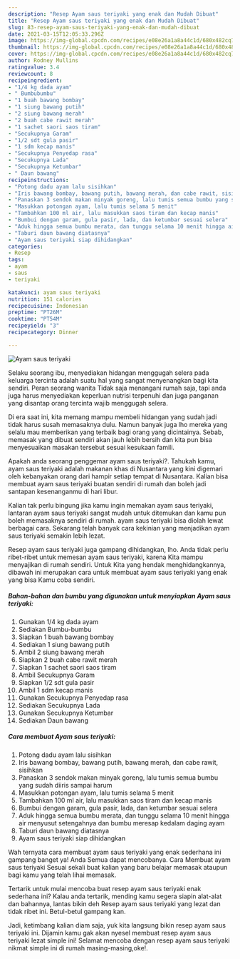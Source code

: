 ```yaml
---
description: "Resep Ayam saus teriyaki yang enak dan Mudah Dibuat"
title: "Resep Ayam saus teriyaki yang enak dan Mudah Dibuat"
slug: 83-resep-ayam-saus-teriyaki-yang-enak-dan-mudah-dibuat
date: 2021-03-15T12:05:33.296Z
image: https://img-global.cpcdn.com/recipes/e08e26a1a8a44c1d/680x482cq70/ayam-saus-teriyaki-foto-resep-utama.jpg
thumbnail: https://img-global.cpcdn.com/recipes/e08e26a1a8a44c1d/680x482cq70/ayam-saus-teriyaki-foto-resep-utama.jpg
cover: https://img-global.cpcdn.com/recipes/e08e26a1a8a44c1d/680x482cq70/ayam-saus-teriyaki-foto-resep-utama.jpg
author: Rodney Mullins
ratingvalue: 3.4
reviewcount: 8
recipeingredient:
- "1/4 kg dada ayam"
- " Bumbubumbu"
- "1 buah bawang bombay"
- "1 siung bawang putih"
- "2 siung bawang merah"
- "2 buah cabe rawit merah"
- "1 sachet saori saos tiram"
- "Secukupnya Garam"
- "1/2 sdt gula pasir"
- "1 sdm kecap manis"
- "Secukupnya Penyedap rasa"
- "Secukupnya Lada"
- "Secukupnya Ketumbar"
- " Daun bawang"
recipeinstructions:
- "Potong dadu ayam lalu sisihkan"
- "Iris bawang bombay, bawang putih, bawang merah, dan cabe rawit, sisihkan"
- "Panaskan 3 sendok makan minyak goreng, lalu tumis semua bumbu yang sudah diiris sampai harum"
- "Masukkan potongan ayam, lalu tumis selama 5 menit"
- "Tambahkan 100 ml air, lalu masukkan saos tiram dan kecap manis"
- "Bumbui dengan garam, gula pasir, lada, dan ketumbar sesuai selera"
- "Aduk hingga semua bumbu merata, dan tunggu selama 10 menit hingga air menyusut setengahnya dan bumbu meresap kedalam daging ayam"
- "Taburi daun bawang diatasnya"
- "Ayam saus teriyaki siap dihidangkan"
categories:
- Resep
tags:
- ayam
- saus
- teriyaki

katakunci: ayam saus teriyaki 
nutrition: 151 calories
recipecuisine: Indonesian
preptime: "PT26M"
cooktime: "PT54M"
recipeyield: "3"
recipecategory: Dinner

---
```



![Ayam saus teriyaki](https://img-global.cpcdn.com/recipes/e08e26a1a8a44c1d/680x482cq70/ayam-saus-teriyaki-foto-resep-utama.jpg)

Selaku seorang ibu, menyediakan hidangan menggugah selera pada keluarga tercinta adalah suatu hal yang sangat menyenangkan bagi kita sendiri. Peran seorang  wanita Tidak saja menangani rumah saja, tapi anda juga harus menyediakan keperluan nutrisi terpenuhi dan juga panganan yang disantap orang tercinta wajib menggugah selera.

Di era  saat ini, kita memang mampu membeli hidangan yang sudah jadi tidak harus susah memasaknya dulu. Namun banyak juga lho mereka yang selalu mau memberikan yang terbaik bagi orang yang dicintainya. Sebab, memasak yang dibuat sendiri akan jauh lebih bersih dan kita pun bisa menyesuaikan masakan tersebut sesuai kesukaan famili. 



Apakah anda seorang penggemar ayam saus teriyaki?. Tahukah kamu, ayam saus teriyaki adalah makanan khas di Nusantara yang kini digemari oleh kebanyakan orang dari hampir setiap tempat di Nusantara. Kalian bisa membuat ayam saus teriyaki buatan sendiri di rumah dan boleh jadi santapan kesenanganmu di hari libur.

Kalian tak perlu bingung jika kamu ingin memakan ayam saus teriyaki, lantaran ayam saus teriyaki sangat mudah untuk ditemukan dan kamu pun boleh memasaknya sendiri di rumah. ayam saus teriyaki bisa diolah lewat berbagai cara. Sekarang telah banyak cara kekinian yang menjadikan ayam saus teriyaki semakin lebih lezat.

Resep ayam saus teriyaki juga gampang dihidangkan, lho. Anda tidak perlu ribet-ribet untuk memesan ayam saus teriyaki, karena Kita mampu menyajikan di rumah sendiri. Untuk Kita yang hendak menghidangkannya, dibawah ini merupakan cara untuk membuat ayam saus teriyaki yang enak yang bisa Kamu coba sendiri.

<!--inarticleads1-->

##### Bahan-bahan dan bumbu yang digunakan untuk menyiapkan Ayam saus teriyaki:

1. Gunakan 1/4 kg dada ayam
1. Sediakan  Bumbu-bumbu
1. Siapkan 1 buah bawang bombay
1. Sediakan 1 siung bawang putih
1. Ambil 2 siung bawang merah
1. Siapkan 2 buah cabe rawit merah
1. Siapkan 1 sachet saori saos tiram
1. Ambil Secukupnya Garam
1. Siapkan 1/2 sdt gula pasir
1. Ambil 1 sdm kecap manis
1. Gunakan Secukupnya Penyedap rasa
1. Sediakan Secukupnya Lada
1. Gunakan Secukupnya Ketumbar
1. Sediakan  Daun bawang




<!--inarticleads2-->

##### Cara membuat Ayam saus teriyaki:

1. Potong dadu ayam lalu sisihkan
1. Iris bawang bombay, bawang putih, bawang merah, dan cabe rawit, sisihkan
1. Panaskan 3 sendok makan minyak goreng, lalu tumis semua bumbu yang sudah diiris sampai harum
1. Masukkan potongan ayam, lalu tumis selama 5 menit
1. Tambahkan 100 ml air, lalu masukkan saos tiram dan kecap manis
1. Bumbui dengan garam, gula pasir, lada, dan ketumbar sesuai selera
1. Aduk hingga semua bumbu merata, dan tunggu selama 10 menit hingga air menyusut setengahnya dan bumbu meresap kedalam daging ayam
1. Taburi daun bawang diatasnya
1. Ayam saus teriyaki siap dihidangkan




Wah ternyata cara membuat ayam saus teriyaki yang enak sederhana ini gampang banget ya! Anda Semua dapat mencobanya. Cara Membuat ayam saus teriyaki Sesuai sekali buat kalian yang baru belajar memasak ataupun bagi kamu yang telah lihai memasak.

Tertarik untuk mulai mencoba buat resep ayam saus teriyaki enak sederhana ini? Kalau anda tertarik, mending kamu segera siapin alat-alat dan bahannya, lantas bikin deh Resep ayam saus teriyaki yang lezat dan tidak ribet ini. Betul-betul gampang kan. 

Jadi, ketimbang kalian diam saja, yuk kita langsung bikin resep ayam saus teriyaki ini. Dijamin kamu gak akan nyesel membuat resep ayam saus teriyaki lezat simple ini! Selamat mencoba dengan resep ayam saus teriyaki nikmat simple ini di rumah masing-masing,oke!.

